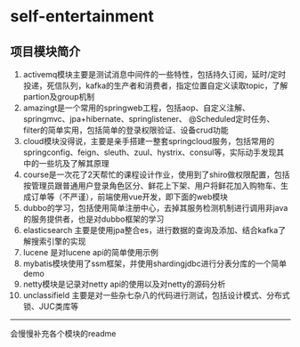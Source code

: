 # self-entertainment
## 项目模块简介
1.  activemq模块主要是测试消息中间件的一些特性，包括持久订阅，延时/定时投递，死信队列，kafka的生产者和消费者，指定位置自定义读取topic，了解partion及group机制
2. amazingt是一个常用的springweb工程，包括aop、自定义注解、springmvc、jpa+hibernate、springlistener、 @Scheduled定时任务、filter的简单实用，包括简单的登录权限验证、设备crud功能
3. cloud模块没得说，主要是亲手搭建一整套springcloud服务，包括常用的springconfig、feign、sleuth、zuul、hystrix、consul等，实际动手发现其中的一些坑及了解其原理
4. course是一次花了2天帮忙的课程设计作业，使用到了shiro做权限配置，包括按管理员跟普通用户登录角色区分、鲜花上下架、用户将鲜花加入购物车、生成订单等（不严谨），前端使用vue开发，即下面的web模块
5. dubbo的学习，包括使用简单注册中心，去掉其服务检测机制进行调用非java的服务提供者，也是对dubbo框架的学习
6. elasticsearch 主要是使用jpa整合es，进行数据的查询及添加、结合kafka了解搜索引擎的实现
7. lucene  是对lucene api的简单使用示例
8. mybatis模块使用了ssm框架，并使用shardingjdbc进行分表分库的一个简单demo
9. netty模块是记录对netty api的使用以及对netty的源码分析
10. unclassifield 主要是对一些杂七杂八的代码进行测试，包括设计模式、分布式锁、JUC类库等
---
会慢慢补充各个模块的readme
